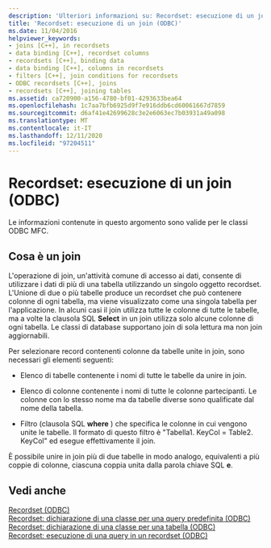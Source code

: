 ```yaml
---
description: 'Ulteriori informazioni su: Recordset: esecuzione di un join (ODBC)'
title: 'Recordset: esecuzione di un join (ODBC)'
ms.date: 11/04/2016
helpviewer_keywords:
- joins [C++], in recordsets
- data binding [C++], recordset columns
- recordsets [C++], binding data
- data binding [C++], columns in recordsets
- filters [C++], join conditions for recordsets
- ODBC recordsets [C++], joins
- recordsets [C++], joining tables
ms.assetid: ca720900-a156-4780-bf01-4293633bea64
ms.openlocfilehash: 1c7aa7bfb6925d9f7e916ddb6cd60061667d7859
ms.sourcegitcommit: d6af41e42699628c3e2e6063ec7b03931a49a098
ms.translationtype: MT
ms.contentlocale: it-IT
ms.lasthandoff: 12/11/2020
ms.locfileid: "97204511"
---
```

# <a name="recordset-performing-a-join-odbc"></a>Recordset: esecuzione di un join (ODBC)

Le informazioni contenute in questo argomento sono valide per le classi ODBC MFC.

## <a name="what-a-join-is"></a>Cosa è un join

L'operazione di join, un'attività comune di accesso ai dati, consente di utilizzare i dati di più di una tabella utilizzando un singolo oggetto recordset. L'Unione di due o più tabelle produce un recordset che può contenere colonne di ogni tabella, ma viene visualizzato come una singola tabella per l'applicazione. In alcuni casi il join utilizza tutte le colonne di tutte le tabelle, ma a volte la clausola SQL **Select** in un join utilizza solo alcune colonne di ogni tabella. Le classi di database supportano join di sola lettura ma non join aggiornabili.

Per selezionare record contenenti colonne da tabelle unite in join, sono necessari gli elementi seguenti:

- Elenco di tabelle contenente i nomi di tutte le tabelle da unire in join.

- Elenco di colonne contenente i nomi di tutte le colonne partecipanti. Le colonne con lo stesso nome ma da tabelle diverse sono qualificate dal nome della tabella.

- Filtro (clausola SQL **where** ) che specifica le colonne in cui vengono unite le tabelle. Il formato di questo filtro è "Tabella1. KeyCol = Table2. KeyCol" ed esegue effettivamente il join.

È possibile unire in join più di due tabelle in modo analogo, equivalenti a più coppie di colonne, ciascuna coppia unita dalla parola chiave SQL **e**.

## <a name="see-also"></a>Vedi anche

[Recordset (ODBC)](../../data/odbc/recordset-odbc.md)<br/>
[Recordset: dichiarazione di una classe per una query predefinita (ODBC)](../../data/odbc/recordset-declaring-a-class-for-a-predefined-query-odbc.md)<br/>
[Recordset: dichiarazione di una classe per una tabella (ODBC)](../../data/odbc/recordset-declaring-a-class-for-a-table-odbc.md)<br/>
[Recordset: esecuzione di una query in un recordset (ODBC)](../../data/odbc/recordset-requerying-a-recordset-odbc.md)
